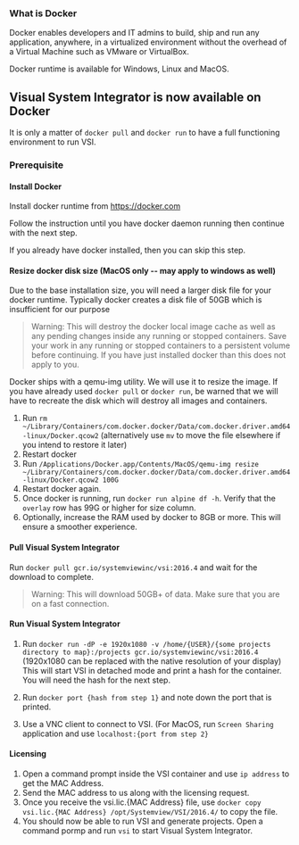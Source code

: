 ### What is Docker

Docker enables developers and IT admins to build, ship and run any application, anywhere, in a virtualized environment without the overhead of a Virtual Machine such as VMware or VirtualBox.

Docker runtime is available for Windows, Linux and MacOS.


## Visual System Integrator is now available on Docker

It is only a matter of `docker pull` and `docker run` to have a full functioning environment to run VSI.


### Prerequisite

#### Install Docker
Install docker runtime from https://docker.com

Follow the instruction until you have docker daemon running then continue with the next step.

If you already have docker installed, then you can skip this step.


#### Resize docker disk size (MacOS only -- may apply to windows as well)

Due to the base installation size, you will need a larger disk file for your docker runtime. Typically docker creates a disk file of 50GB which is insufficient for our purpose
> Warning: This will destroy the docker local image cache as well as any pending changes inside any running or stopped containers. Save your work in any running or stopped containers to a persistent volume before continuing. If you have just installed docker than this does not apply to you.

Docker ships with a qemu-img utility. We will use it to resize the image. If you have already used `docker pull` or `docker run`, be warned that we will have to recreate the disk which will destroy all images and containers.

1. Run `rm ~/Library/Containers/com.docker.docker/Data/com.docker.driver.amd64-linux/Docker.qcow2` (alternatively use `mv` to move the file elsewhere if you intend to restore it later)
2. Restart docker
3. Run `/Applications/Docker.app/Contents/MacOS/qemu-img resize ~/Library/Containers/com.docker.docker/Data/com.docker.driver.amd64-linux/Docker.qcow2 100G`
4. Restart docker again.
5. Once docker is running, run `docker run alpine df -h`. Verify that the `overlay` row has 99G or higher for size column.
6. Optionally, increase the RAM used by docker to 8GB or more. This will ensure a smoother experience.


#### Pull Visual System Integrator

Run `docker pull gcr.io/systemviewinc/vsi:2016.4` and wait for the download to complete.

>Warning: This will download 50GB+ of data. Make sure that you are on a fast connection.


#### Run Visual System Integrator

1. Run `docker run -dP -e 1920x1080 -v /home/{USER}/{some projects directory to map}:/projects gcr.io/systemviewinc/vsi:2016.4` (1920x1080 can be replaced with the native resolution of your display)
This will start VSI in detached mode and print a hash for the container. You will need the hash for the next step.

2. Run `docker port {hash from step 1}` and note down the port that is printed.
3. Use a VNC client to connect to VSI. (For MacOS, run `Screen Sharing` application and use `localhost:{port from step 2}`

#### Licensing

1. Open a command prompt inside the VSI container and use `ip address` to get the MAC Address.
2. Send the MAC address to us along with the licensing request.
3. Once you receive the vsi.lic.{MAC Address} file, use `docker copy vsi.lic.{MAC Address} /opt/Systemview/VSI/2016.4/` to copy the file.
4. You should now be able to run VSI and generate projects. Open a command pormp and run `vsi` to start Visual System Integrator.
